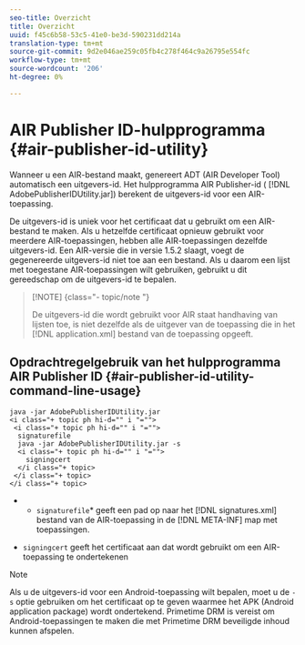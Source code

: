 ```yaml
---
seo-title: Overzicht
title: Overzicht
uuid: f45c6b58-53c5-41e0-be3d-590231dd214a
translation-type: tm+mt
source-git-commit: 9d2e046ae259c05fb4c278f464c9a26795e554fc
workflow-type: tm+mt
source-wordcount: '206'
ht-degree: 0%

---
```



# AIR Publisher ID-hulpprogramma {#air-publisher-id-utility}

Wanneer u een AIR-bestand maakt, genereert ADT (AIR Developer Tool) automatisch een uitgevers-id. Het hulpprogramma AIR Publisher-id ( [!DNL AdobePublisherIDUtility.jar]) berekent de uitgevers-id voor een AIR-toepassing.

De uitgevers-id is uniek voor het certificaat dat u gebruikt om een AIR-bestand te maken. Als u hetzelfde certificaat opnieuw gebruikt voor meerdere AIR-toepassingen, hebben alle AIR-toepassingen dezelfde uitgevers-id. Een AIR-versie die in versie 1.5.2 slaagt, voegt de gegenereerde uitgevers-id niet toe aan een bestand. Als u daarom een lijst met toegestane AIR-toepassingen wilt gebruiken, gebruikt u dit gereedschap om de uitgevers-id te bepalen.

>[!NOTE] {class=&quot;- topic/note &quot;}
>
>De uitgevers-id die wordt gebruikt voor AIR staat handhaving van lijsten toe, is niet dezelfde als de uitgever van de toepassing die in het [!DNL application.xml] bestand van de toepassing opgeeft.

## Opdrachtregelgebruik van het hulpprogramma AIR Publisher ID {#air-publisher-id-utility-command-line-usage}

```
java -jar AdobePublisherIDUtility.jar 
<i class="+ topic ph hi-d="" i "="">
 <i class="+ topic ph hi-d="" i "="">
  signaturefile 
  java -jar AdobePublisherIDUtility.jar -s 
  <i class="+ topic ph hi-d="" i "="">
    signingcert
  </i class="+ topic>
 </i class="+ topic>
</i class="+ topic>
```

* 
   * `signaturefile`* geeft een pad op naar het [!DNL signatures.xml] bestand van de AIR-toepassing in de [!DNL META-INF] map met toepassingen.

* `signingcert` geeft het certificaat aan dat wordt gebruikt om een AIR-toepassing te ondertekenen

>[!NOTE]
>
>Als u de uitgevers-id voor een Android-toepassing wilt bepalen, moet u de `-s` optie gebruiken om het certificaat op te geven waarmee het APK (Android application package) wordt ondertekend. Primetime DRM is vereist om Android-toepassingen te maken die met Primetime DRM beveiligde inhoud kunnen afspelen.